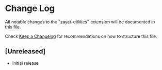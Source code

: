 # Change Log

All notable changes to the "zayat-utilities" extension will be documented in this file.

Check [Keep a Changelog](http://keepachangelog.com/) for recommendations on how to structure this file.

## [Unreleased]

- Initial release